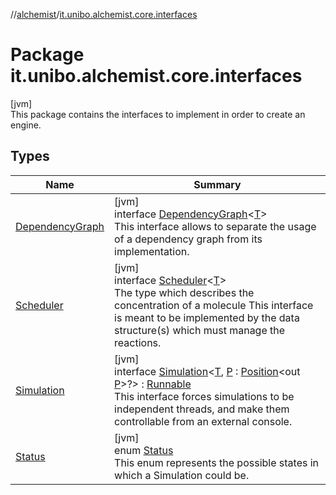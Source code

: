 //[alchemist](../../index.md)/[it.unibo.alchemist.core.interfaces](index.md)

# Package it.unibo.alchemist.core.interfaces

[jvm]\
This package contains the interfaces to implement in order to create an engine.

## Types

| Name | Summary |
|---|---|
| [DependencyGraph](-dependency-graph/index.md) | [jvm]<br>interface [DependencyGraph](-dependency-graph/index.md)<[T](-dependency-graph/index.md)><br>This interface allows to separate the usage of a dependency graph from its implementation. |
| [Scheduler](-scheduler/index.md) | [jvm]<br>interface [Scheduler](-scheduler/index.md)<[T](-scheduler/index.md)><br>The type which describes the concentration of a molecule This interface is meant to be implemented by the data structure(s) which must manage the reactions. |
| [Simulation](-simulation/index.md) | [jvm]<br>interface [Simulation](-simulation/index.md)<[T](-simulation/index.md), [P](-simulation/index.md) : [Position](../it.unibo.alchemist.model.interfaces/-position/index.md)<out [P](-simulation/index.md)>?> : [Runnable](https://docs.oracle.com/javase/8/docs/api/java/lang/Runnable.html)<br>This interface forces simulations to be independent threads, and make them controllable from an external console. |
| [Status](-status/index.md) | [jvm]<br>enum [Status](-status/index.md)<br>This enum represents the possible states in which a Simulation could be. |
